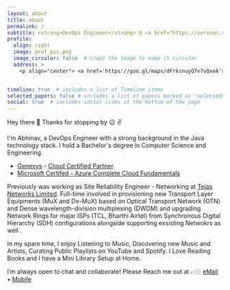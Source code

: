 ```yaml
---
layout: about
title: about
permalink: /
subtitle: <strong>DevOps Engineer</strong> @ <a href="https://servion.com/">Servion Global Solutions</a>  •  learn ⇄ imagine ⇆ build
profile:
  align: right
  image: prof_pic.png
  image_circular: false  # crops the image to make it circular
  address: >
    <p align="center"> <a href='https://goo.gl/maps/dFrksnuyQ7v7vQxeA'> Home</a>  •  <a href='https://goo.gl/maps/ZQHfgY8U3ipm3pYn9'> Office </a> </p>


timeline: true  # includes a list of Timeline items
selected_papers: false # includes a list of papers marked as "selected={true}"
social: true  # includes social icons at the bottom of the page
---
```


Hey there :wave: Thanks for stopping by :wink: :v:

I'm Abhinav, a DevOps Engineer with a strong background in the Java technology stack. I hold a Bachelor's degree in Computer Science and Engineering.

- [Genesys](https://www.genesys.com/en-sg/genesys-cloud) - [Cloud Certified Partner](https://www.credly.com/badges/52c41d7a-b5da-434b-9651-ce84bd20c0d4/public_url).
- [Microsoft Certifed - Azure Complete Cloud Fundamentals](https://www.linkedin.com/posts/abhinavbharadwajr_microsoft-azure-activity-6983442038218272768-2x2f?utm_source=share&utm_medium=member_desktop)

Previously was working as Site Reliability Engineer - Networking at [Tejas Networks Limited](https://www.tejasnetworks.com/). Full-time involved in provisioning new Transport Layer Equipments (MuX and De-MuX) based on Optical Transport Network (OTN) and Dense wavelength-division multiplexing (DWDM) and upgrading Network Rings for majar ISPs (TCL, Bharthi Airtel) from Synchronous Digital Hierarchy (SDH) configurations alongside supporting exsisting Netwokrs as well  .

In my spare time, I enjoy Listening to Music, Discovering new Music and Artists, Curating Public Playlists on YouTube and Spotify. I Love Reading Books and I have a Mini Library Setup at Home.

I’m always open to chat and collaborate! Please Reach me out at 👉🏼 [eMail](mailto:abhinavbharadwajr@outlook.in)  •  [Mobile](tel:+917200361295)
